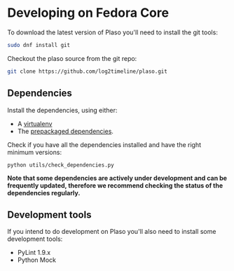 # Developing on Fedora Core

To download the latest version of Plaso you'll need to install the git tools:
```bash
sudo dnf install git
```

Checkout the plaso source from the git repo:
```bash
git clone https://github.com/log2timeline/plaso.git
```

## Dependencies

Install the dependencies, using either:
* A [virtualenv](Developing-Virtualenv.html#Fedora%20Core)
* The [prepackaged dependencies](Dependencies.html#Fedora%20Core).

Check if you have all the dependencies installed and have the right minimum 
versions:
```
python utils/check_dependencies.py
```

**Note that some dependencies are actively under development and can be 
frequently updated, therefore we recommend checking the status of the 
dependencies regularly.**

## Development tools
If you intend to do development on Plaso you'll also need to install some 
development tools:

* PyLint 1.9.x
* Python Mock
